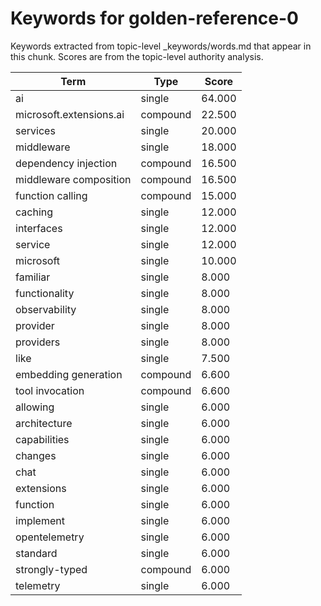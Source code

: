 # Keywords for golden-reference-0

Keywords extracted from topic-level _keywords/words.md that appear in this chunk.
Scores are from the topic-level authority analysis.

| Term | Type | Score |
|------|------|-------|
| ai | single | 64.000 |
| microsoft.extensions.ai | compound | 22.500 |
| services | single | 20.000 |
| middleware | single | 18.000 |
| dependency injection | compound | 16.500 |
| middleware composition | compound | 16.500 |
| function calling | compound | 15.000 |
| caching | single | 12.000 |
| interfaces | single | 12.000 |
| service | single | 12.000 |
| microsoft | single | 10.000 |
| familiar | single | 8.000 |
| functionality | single | 8.000 |
| observability | single | 8.000 |
| provider | single | 8.000 |
| providers | single | 8.000 |
| like | single | 7.500 |
| embedding generation | compound | 6.600 |
| tool invocation | compound | 6.600 |
| allowing | single | 6.000 |
| architecture | single | 6.000 |
| capabilities | single | 6.000 |
| changes | single | 6.000 |
| chat | single | 6.000 |
| extensions | single | 6.000 |
| function | single | 6.000 |
| implement | single | 6.000 |
| opentelemetry | single | 6.000 |
| standard | single | 6.000 |
| strongly-typed | compound | 6.000 |
| telemetry | single | 6.000 |
